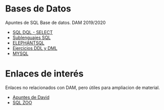 # Bases de Datos
Apuntes de SQL Base de datos. DAM 2019/2020
- [SQL DQL - SELECT](./sqldql.md)
- [Sublenguajes SQL](./sublenguajes.md)
- [ELEPHANTSQL](./elephantsql)
- [Ejercicios DDL y DML](./elephantsql/trabajando.md)
- [MYSQL](./mysql)


# Enlaces de interés
Enlaces no relacionados con DAM, pero útiles para ampliacion de material.

- [Apuntes de David](https://github.com/davidgchaves/first-steps-with-git-and-github-wirtz-asir1-and-dam1)
- [SQL ZOO](https://sqlzoo.net/)
